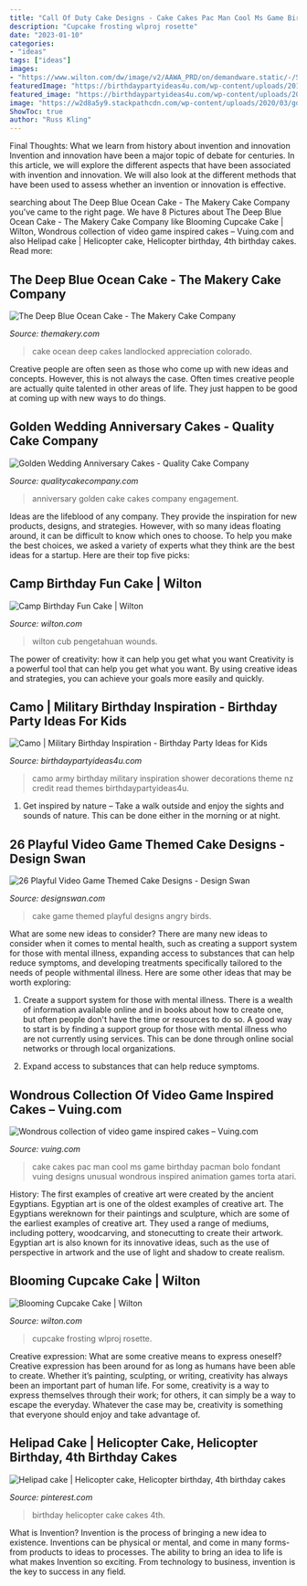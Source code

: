 ```yaml
---
title: "Call Of Duty Cake Designs - Cake Cakes Pac Man Cool Ms Game Birthday Pacman Bolo Fondant Vuing Designs Unusual Wondrous Inspired Animation Games Torta Atari"
description: "Cupcake frosting wlproj rosette"
date: "2023-01-10"
categories:
- "ideas"
tags: ["ideas"]
images:
- "https://www.wilton.com/dw/image/v2/AAWA_PRD/on/demandware.static/-/Sites-wilton-project-master/default/dwd147f1f4/images/project/WLPROJ-8889/GiCuCa30907.jpg?sw=1000&amp;sh=1000&amp;sm=fit"
featuredImage: "https://birthdaypartyideas4u.com/wp-content/uploads/2018/05/camo-army-party.jpg"
featured_image: "https://birthdaypartyideas4u.com/wp-content/uploads/2018/05/camo-army-party.jpg"
image: "https://w2d8a5y9.stackpathcdn.com/wp-content/uploads/2020/03/golden-anniversary-star-burst.jpg"
ShowToc: true
author: "Russ Kling"
---
```



Final Thoughts: What we learn from history about invention and innovation
Invention and innovation have been a major topic of debate for centuries. In this article, we will explore the different aspects that have been associated with invention and innovation. We will also look at the different methods that have been used to assess whether an invention or innovation is effective.

	

		
searching about The Deep Blue Ocean Cake - The Makery Cake Company you've came to the right page. We have 8 Pictures about The Deep Blue Ocean Cake - The Makery Cake Company like Blooming Cupcake Cake | Wilton, Wondrous collection of video game inspired cakes – Vuing.com and also Helipad cake | Helicopter cake, Helicopter birthday, 4th birthday cakes. Read more:
		
    
## The Deep Blue Ocean Cake - The Makery Cake Company

<img loading=lazy src="https://www.themakery.com/wp-content/uploads/2017/06/deepblueoceancake-375x576.jpg" onerror="this.onerror=null;this.src='https://tse1.mm.bing.net/th?id=OIP.d1kLiKu19t2hn4Lmxv8aXAAAAA&amp;pid=15.1';" alt="The Deep Blue Ocean Cake - The Makery Cake Company">

_Source: themakery.com_

>cake ocean deep cakes landlocked appreciation colorado. 

	

Creative people are often seen as those who come up with new ideas and concepts. However, this is not always the case. Often times creative people are actually quite talented in other areas of life. They just happen to be good at coming up with new ways to do things.

    
## Golden Wedding Anniversary Cakes - Quality Cake Company

<img loading=lazy src="https://w2d8a5y9.stackpathcdn.com/wp-content/uploads/2020/03/golden-anniversary-star-burst.jpg" onerror="this.onerror=null;this.src='https://tse3.mm.bing.net/th?id=OIP.0Ax8UVP0rqjPcAyhmWiddgHaKo&amp;pid=15.1';" alt="Golden Wedding Anniversary Cakes - Quality Cake Company">

_Source: qualitycakecompany.com_

>anniversary golden cake cakes company engagement. 

	

Ideas are the lifeblood of any company. They provide the inspiration for new products, designs, and strategies. However, with so many ideas floating around, it can be difficult to know which ones to choose. To help you make the best choices, we asked a variety of experts what they think are the best ideas for a startup. Here are their top five picks: 

    
## Camp Birthday Fun Cake | Wilton

<img loading=lazy src="https://www.wilton.com/dw/image/v2/AAWA_PRD/on/demandware.static/-/Sites-wilton-project-master/default/dwf7ac9d7a/images/project/WLPROJ-538/camp-birthday-fun-cake.jpg?sw=1000&amp;sh=1000&amp;sm=fit" onerror="this.onerror=null;this.src='https://tse2.mm.bing.net/th?id=OIP.poiiKjVZn8e6v__-rdHZ3AHaHa&amp;pid=15.1';" alt="Camp Birthday Fun Cake | Wilton">

_Source: wilton.com_

>wilton cub pengetahuan wounds. 

	

The power of creativity: how it can help you get what you want
Creativity is a powerful tool that can help you get what you want. By using creative ideas and strategies, you can achieve your goals more easily and quickly.

    
## Camo | Military Birthday Inspiration - Birthday Party Ideas For Kids

<img loading=lazy src="https://birthdaypartyideas4u.com/wp-content/uploads/2018/05/camo-army-party.jpg" onerror="this.onerror=null;this.src='https://tse3.mm.bing.net/th?id=OIP.tIt7U4RMW-4ibjj2-iXAagHaLZ&amp;pid=15.1';" alt="Camo | Military Birthday Inspiration - Birthday Party Ideas for Kids">

_Source: birthdaypartyideas4u.com_

>camo army birthday military inspiration shower decorations theme nz credit read themes birthdaypartyideas4u. 

	

1. Get inspired by nature – Take a walk outside and enjoy the sights and sounds of nature. This can be done either in the morning or at night.

    
## 26 Playful Video Game Themed Cake Designs - Design Swan

<img loading=lazy src="https://img.designswan.com/2014/11/gameCake/3.jpg" onerror="this.onerror=null;this.src='https://tse3.mm.bing.net/th?id=OIP.FqNbpnS_Lkr6XIJKyCO9HwHaLH&amp;pid=15.1';" alt="26 Playful Video Game Themed Cake Designs - Design Swan">

_Source: designswan.com_

>cake game themed playful designs angry birds. 

	

What are some new ideas to consider?
There are many new ideas to consider when it comes to mental health, such as creating a support system for those with mental illness, expanding access to substances that can help reduce symptoms, and developing treatments specifically tailored to the needs of people withmental illness. Here are some other ideas that may be worth exploring:
1. Create a support system for those with mental illness. There is a wealth of information available online and in books about how to create one, but often people don't have the time or resources to do so. A good way to start is by finding a support group for those with mental illness who are not currently using services. This can be done through online social networks or through local organizations.

2. Expand access to substances that can help reduce symptoms.

    
## Wondrous Collection Of Video Game Inspired Cakes – Vuing.com

<img loading=lazy src="http://vuing.com/wp-content/uploads/2014/02/amazing-cool-wonderful-video-games-animation-cakes-designs-4.jpeg" onerror="this.onerror=null;this.src='https://tse2.mm.bing.net/th?id=OIP.7FxGlCp06eD6HShu9VOTNQHaE3&amp;pid=15.1';" alt="Wondrous collection of video game inspired cakes – Vuing.com">

_Source: vuing.com_

>cake cakes pac man cool ms game birthday pacman bolo fondant vuing designs unusual wondrous inspired animation games torta atari. 

	

History: The first examples of creative art were created by the ancient Egyptians.
Egyptian art is one of the oldest examples of creative art. The Egyptians wereknown for their paintings and sculpture, which are some of the earliest examples of creative art. They used a range of mediums, including pottery, woodcarving, and stonecutting to create their artwork. Egyptian art is also known for its innovative ideas, such as the use of perspective in artwork and the use of light and shadow to create realism.

    
## Blooming Cupcake Cake | Wilton

<img loading=lazy src="https://www.wilton.com/dw/image/v2/AAWA_PRD/on/demandware.static/-/Sites-wilton-project-master/default/dwd147f1f4/images/project/WLPROJ-8889/GiCuCa30907.jpg?sw=1000&amp;sh=1000&amp;sm=fit" onerror="this.onerror=null;this.src='https://tse4.mm.bing.net/th?id=OIP.DcHSWThMPHKEGLxycKbKsAHaHa&amp;pid=15.1';" alt="Blooming Cupcake Cake | Wilton">

_Source: wilton.com_

>cupcake frosting wlproj rosette. 

	

Creative expression: What are some creative means to express oneself?
Creative expression has been around for as long as humans have been able to create. Whether it’s painting, sculpting, or writing, creativity has always been an important part of human life. For some, creativity is a way to express themselves through their work; for others, it can simply be a way to escape the everyday. Whatever the case may be, creativity is something that everyone should enjoy and take advantage of.

    
## Helipad Cake | Helicopter Cake, Helicopter Birthday, 4th Birthday Cakes

<img loading=lazy src="https://i.pinimg.com/736x/4f/da/5c/4fda5c1a1b754bdf01df896e7be26afa--helicopter-birthday-nd-birthday.jpg" onerror="this.onerror=null;this.src='https://tse3.mm.bing.net/th?id=OIP.zQEJRz-rt_P1orzfluPDwwHaJ4&amp;pid=15.1';" alt="Helipad cake | Helicopter cake, Helicopter birthday, 4th birthday cakes">

_Source: pinterest.com_

>birthday helicopter cake cakes 4th. 

	

What is Invention?
Invention is the process of bringing a new idea to existence. Inventions can be physical or mental, and come in many forms- from products to ideas to processes. The ability to bring an idea to life is what makes Invention so exciting. From technology to business, invention is the key to success in any field.


